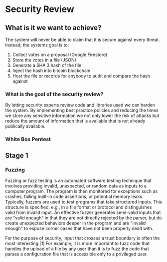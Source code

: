 # Security Review

## What is it we want to achieve?

The system will never be able to claim that it is secure against every threat. Instead, the systems goal is to:

1. Collect votes on a proposal (Google Firestore)
2. Store the votes in a file (JSON)
3. Generate a SHA 3 hash of the file
4. Inject the hash into bitcoin blockchain
5. Host the file or records for anybody to audit and compare the hash against

### What is the goal of the security review?

By letting security experts review code and libraries used we can harden the system. By implementing best practice policies and reducing the times we store any sensitive information we not only lower the risk of attacks but reduce the amount of information that is available that is not already publically available.

### White Box Pentest

## Stage 1

### Fuzzing

Fuzzing or fuzz testing is an automated software testing technique that involves providing invalid, unexpected, or random data as inputs to a computer program. The program is then monitored for exceptions such as crashes, failing built-in code assertions, or potential memory leaks. Typically, fuzzers are used to test programs that take structured inputs. This structure is specified, e.g., in a file format or protocol and distinguishes valid from invalid input. An effective fuzzer generates semi-valid inputs that are "valid enough" in that they are not directly rejected by the parser, but do create unexpected behaviors deeper in the program and are "invalid enough" to expose corner cases that have not been properly dealt with.

For the purpose of security, input that crosses a trust boundary is often the most interesting.[1] For example, it is more important to fuzz code that handles the upload of a file by any user than it is to fuzz the code that parses a configuration file that is accessible only to a privileged user.
